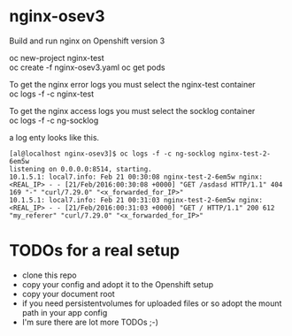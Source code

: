 # nginx-osev3

Build and run nginx on Openshift version 3

oc new-project nginx-test  
oc create -f nginx-osev3.yaml
oc get pods  

To get the nginx error logs you must select the nginx-test container  
oc logs -f -c nginx-test <thePod>  

To get the nginx access logs you must select the socklog container  
oc logs -f -c ng-socklog <thePod>  

a log enty looks like this.
```
[al@localhost nginx-osev3]$ oc logs -f -c ng-socklog nginx-test-2-6em5w
listening on 0.0.0.0:8514, starting.
10.1.5.1: local7.info: Feb 21 00:30:08 nginx-test-2-6em5w nginx: <REAL_IP> - - [21/Feb/2016:00:30:08 +0000] "GET /asdasd HTTP/1.1" 404 169 "-" "curl/7.29.0" "<x_forwarded_for_IP>"
10.1.5.1: local7.info: Feb 21 00:31:03 nginx-test-2-6em5w nginx: <REAL_IP> - - [21/Feb/2016:00:31:03 +0000] "GET / HTTP/1.1" 200 612 "my_referer" "curl/7.29.0" "<x_forwarded_for_IP>"
```

# TODOs for a real setup
- clone this repo
- copy your config and adopt it to the Openshift setup
- copy your document root
- if you need persistentvolumes for uploaded files or so adopt the mount path in your app config
- I'm sure there are lot more TODOs ;-)
